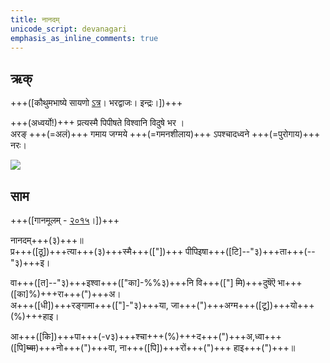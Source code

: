 ```yaml
---
title: नानदम्  
unicode_script: devanagari  
emphasis_as_inline_comments: true
---   
```


## ऋक्

+++([कौथुमभाष्ये सायणो [ऽत्र](https://archive.org/details/SamaVedaSanhitaWithSayanabhashyaVolume1SatyavrataSamasrami1874bis/page/n782&sa=D&ust=1542425956285000)। भरद्वाजः। इन्द्रः।])+++

+++(अध्वर्यो!)+++ प्रत्यस्मै पिपीषते विश्वानि विदुषे भर  ।  
अरङ् +++(=अलं)+++ गमाय जग्मये +++(=गमनशीलाय)+++ ऽपश्चादध्वने +++(=पुरोगाय)+++ नरः।

![](../../images/indra-squeezing-soma-into-mouth.jpg)


## साम

+++([गानमूलम् - [२०१५](https://archive.org/stream/sAmaveda-jaiminIya-paravastu-paramparA-docs/UDAKA%20SAANTHI%20SAAMAANI%23mode/1up&sa=D&ust=1542425956286000)।])+++
<div class="audioEmbed"  caption="रामानुजार्यः 1974 " src="https://archive
.org/download/jaiminIya-sAma-gAna-paravastu-tradition-rAmAnuja/nAnadam.mp3"></div>
<div class="audioEmbed"  caption="गोपालार्यः 2015  " src="https://archive
.org/download/jaiminIya-sAma-gAna-paravastu-tradition-gopAla-2015/nAnadam.mp3"></div>
<div class="audioEmbed"  caption="गोपाल-विश्वासयोर् अनुवचनम् 2018 1x" src="https://archive
.org/download/jaiminIya-sAma-gAna-paravastu-tradition-anuvachanam-gopAla-vishvAsa-2018/nAnadam.mp3"></div>
<div class="audioEmbed"  caption="गोपाल-विश्वासयोर् अनुवचनम् 2018 1.5x" src="https://archive
.org/download/jaiminIya-sAma-gAna-paravastu-tradition-anuvachanam-gopAla-vishvAsa-2018-150p-speed/nAnadam.mp3"></div>
<div class="audioEmbed"  caption="गोपालपवनयोर् अनुवचनम् 2015 1x" src="https://archive
.org/download/jaiminIya-sAma-gAna-paravastu-tradition-anuvachanam-gopAla-pavana-2015/nAnadam.mp3"></div>
<div class="audioEmbed"  caption="गोपालपवनयोर् अनुवचनम् 2015 1.5x" src="https://archive
.org/download/jaiminIya-sAma-gAna-paravastu-tradition-anuvachanam-gopAla-pavana-2015-150p-speed/nAnadam.mp3"></div>

नानदम्+++(३)+++॥  
प्र+++([ठू])+++त्या+++(३)+++स्मै+++(["])+++ पीपिइषा+++([टि]--"३)+++ता+++(--"३)+++इ।

वा+++([त]--"३)+++इश्वा+++(["का]-%%३)+++नि वि+++(["] ~~मि~~)+++दुषॆऎ भा+++([का]%)+++रा+++(")+++अ।  
अ+++([धी])+++रङ्गामा+++(["]-"३)+++या, जा+++(")+++अग्म+++([टू])+++यो+++(%)+++हाइ।

आ+++([कि])+++पा+++(-v३)+++श्चा+++(%)+++द+++(")+++अ,ध्वा+++([पि]~~घ्वा~~)+++नो+++(")+++वा, ना+++([पि])+++रों+++(")+++ हाइ+++(")+++॥
